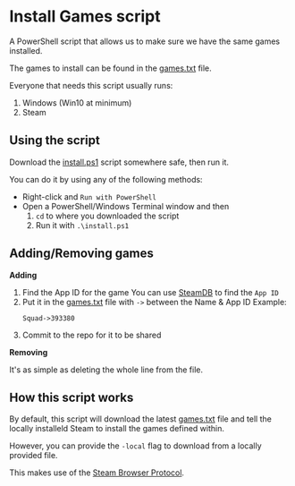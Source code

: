 # Install Games script

A PowerShell script that allows us to make sure we have the same games installed. 

The games to install can be found in the [games.txt](games.txt) file.

Everyone that needs this script usually runs:
1. Windows (Win10 at minimum)
2. Steam

## Using the script

Download the [install.ps1](install.ps1) script somewhere safe, then run it.

You can do it by using any of the following methods:
- Right-click and `Run with PowerShell`
- Open a PowerShell/Windows Terminal window and then
    1. `cd` to where you downloaded the script
    2. Run it with `.\install.ps1`


## Adding/Removing games

**Adding**

1. Find the App ID for the game
    You can use [SteamDB](https://steamdb.info) to find the `App ID`
2. Put it in the [games.txt](games.txt) file with `->` between the Name & App ID
    Example:
    ```
    Squad->393380
    ```
3. Commit to the repo for it to be shared

**Removing**

It's as simple as deleting the whole line from the file.

## How this script works

By default, this script will download the latest [games.txt](games.txt) file and tell the locally installeld Steam to install the games defined within.

However, you can provide the `-local` flag to download from a locally provided file.

This makes use of the [Steam Browser Protocol](https://developer.valvesoftware.com/wiki/Steam_browser_protocol).